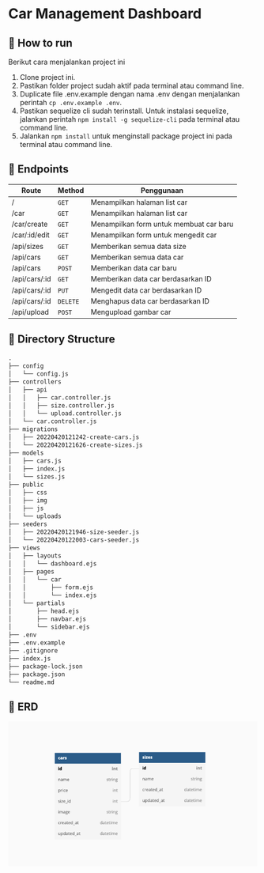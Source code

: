 # Car Management Dashboard

## 🚀 How to run 

Berikut cara menjalankan project ini

1. Clone project ini.
2. Pastikan folder project sudah aktif pada terminal atau command line.
3. Duplicate file .env.example dengan nama .env dengan menjalankan perintah `cp .env.example .env`.
4. Pastikan sequelize cli sudah terinstall. Untuk instalasi sequelize, jalankan perintah `npm install -g sequelize-cli` pada terminal atau command line.
5. Jalankan `npm install` untuk menginstall package project ini pada terminal atau command line.

## 📡 Endpoints 

| Route         | Method   | Penggunaan                              |
| ------------- | -------- | --------------------------------------- |
| /             | `GET`    | Menampilkan halaman list car            |
| /car          | `GET`    | Menampilkan halaman list car            |
| /car/create   | `GET`    | Menampilkan form untuk membuat car baru |
| /car/:id/edit | `GET`    | Menampilkan form untuk mengedit car     |
| /api/sizes    | `GET`    | Memberikan semua data size              |
| /api/cars     | `GET`    | Memberikan semua data car               |
| /api/cars     | `POST`   | Memberikan data car baru                |
| /api/cars/:id | `GET`    | Memberikan data car berdasarkan ID      |
| /api/cars/:id | `PUT`    | Mengedit data car berdasarkan ID        |
| /api/cars/:id | `DELETE` | Menghapus data car berdasarkan ID       |
| /api/upload   | `POST`   | Mengupload gambar car                   |

## 📜 Directory Structure 
```
.
├── config
│   └── config.js
├── controllers
│   ├── api
│   │   ├── car.controller.js
│   │   ├── size.controller.js
│   │   └── upload.controller.js
│   └── car.controller.js
├── migrations
│   ├── 20220420121242-create-cars.js
│   └── 20220420121626-create-sizes.js
├── models
│   ├── cars.js
│   ├── index.js
│   └── sizes.js
├── public
│   ├── css
│   ├── img
│   ├── js
│   └── uploads
├── seeders
│   ├── 20220420121946-size-seeder.js
│   └── 20220420122003-cars-seeder.js
├── views
│   ├── layouts
│   │   └── dashboard.ejs
│   ├── pages
│   │   └── car
│   │       ├── form.ejs
│   │       └── index.ejs
│   └── partials
│       ├── head.ejs
│       ├── navbar.ejs
│       └── sidebar.ejs
├── .env
├── .env.example
├── .gitignore
├── index.js
├── package-lock.json
├── package.json
└── readme.md
```
## 💾 ERD 

![Entity Relationship Diagram](public/img/erd.png)
